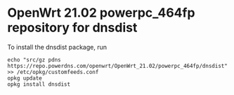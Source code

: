 OpenWrt 21.02 powerpc_464fp repository for dnsdist
========

To install the dnsdist package, run

```
echo "src/gz pdns https://repo.powerdns.com/openwrt/OpenWrt_21.02/powerpc_464fp/dnsdist" >> /etc/opkg/customfeeds.conf
opkg update
opkg install dnsdist
```
